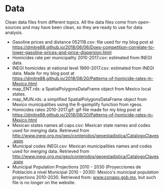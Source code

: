 # Data 

Clean data files from different topics. All the data files come from open-sources and may have been clean, so they are ready to use for data analysis.

* Gasoline prices and distance 052118.csv: file used for my blog post at https://dmitre88.github.io/2018/06/06/Does-competition-correlate-to-lower-gasoline-prices-and-price-dispersion.html
* Homicides rate per municipality 2010-2017.csv: estimated from INEGI data.
* INEGI homicides at national level 1990-2017.csv: estimated from INEGI data. Made for my blog post at https://dmitre88.github.io/2018/08/20/Patterns-of-homicide-rates-in-Mexico.html
* map_ENT.rds: a SpatialPolygonsDataFrame object from Mexico local states.
* map_MUN.rds: a simplified SpatialPolygonsDataFrame object from Mexico municipalities using the R-gsimplify function from rgeos.
* Homicides rates 2010-2017.gif: gif-file made for my blog post at https://dmitre88.github.io/2018/08/20/Patterns-of-homicide-rates-in-Mexico.html
* Mexican states names all caps.csv: Mexican state names and codes used for merging data. Retrieved from http://www.inegi.org.mx/geo/contenidos/geoestadistica/CatalogoClaves.aspx
* Municipal codes INEGI.csv: Mexican municipalities names and codes used for merging data. Retrieved from http://www.inegi.org.mx/geo/contenidos/geoestadistica/CatalogoClaves.aspx
* Municipal Population Projections 2010 - 2030 (Proyecciones de Población a nivel Municipal 2010 - 2030): Mexico's municipal population projections 2010-2030. Retrieved from: www.conapo.gob.mx, but such file is no longer on the website.
